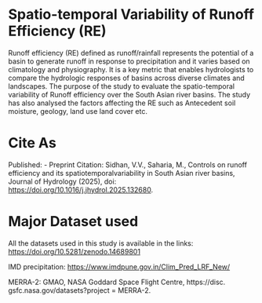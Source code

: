 # Spatio-temporal Variability of Runoff Efficiency (RE)
Runoff efficiency (RE) defined as runoff/rainfall represents the potential of a basin to generate runoff in response to precipitation and it varies based on climatology and physiography. It is a key metric that enables hydrologists to compare the hydrologic responses of basins across diverse climates and landscapes. The purpose of the study to evaluate the spatio-temporal variability of Runoff efficiency over the South Asian river basins. The study has also analysed the factors affecting the RE such as Antecedent soil moisture, geology, land use land cover etc.  


# Cite As
Published: -
Preprint Citation: Sidhan, V.V., Saharia, M., Controls on runoff efficiency and its spatiotemporalvariability in South Asian river basins, Journal of Hydrology (2025), doi: https://doi.org/10.1016/j.jhydrol.2025.132680.

# Major Dataset used

All the datasets used in this study is available in the links: https://doi.org/10.5281/zenodo.14689801

IMD precipitation: https://www.imdpune.gov.in/Clim_Pred_LRF_New/

MERRA-2: GMAO, NASA Goddard Space Flight Centre, https://disc. gsfc.nasa.gov/datasets?project = MERRA-2.


